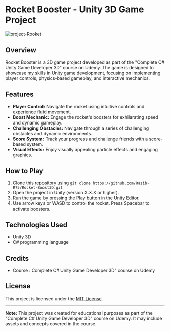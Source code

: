 # Rocket Booster - Unity 3D Game Project


![project-Rooket](https://github.com/Razib-R75/Rocket-Boost3D/assets/123752824/3936a1ad-307b-463f-8f5d-4abe877ad49f)

## Overview

Rocket Booster is a 3D game project developed as part of the "Complete C# Unity Game Developer 3D" course on Udemy. The game is designed to showcase my skills in Unity game development, focusing on implementing player controls, physics-based gameplay, and interactive mechanics.

## Features

- **Player Control:** Navigate the rocket using intuitive controls and experience fluid movement.
- **Boost Mechanic:** Engage the rocket's boosters for exhilarating speed and dynamic gameplay.
- **Challenging Obstacles:** Navigate through a series of challenging obstacles and dynamic environments.
- **Score System:** Track your progress and challenge friends with a score-based system.
- **Visual Effects:** Enjoy visually appealing particle effects and engaging graphics.



## How to Play

1. Clone this repository using `git clone https://github.com/Razib-R75/Rocket-Boost3D.git`
2. Open the project in Unity (version X.X.X or higher).
3. Run the game by pressing the Play button in the Unity Editor.
4. Use arrow keys or WASD to control the rocket. Press Spacebar to activate boosters.

## Technologies Used

- Unity 3D
- C# programming language

## Credits

- Course : Complete C# Unity Game Developer 3D" course on Udemy


## License

This project is licensed under the [MIT License](LICENSE).

---

**Note:** This project was created for educational purposes as part of the "Complete C# Unity Game Developer 3D" course on Udemy. It may include assets and concepts covered in the course.

